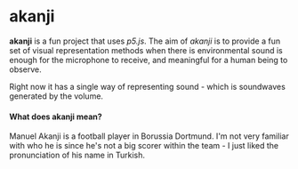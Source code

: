 # akanji

**akanji** is a fun project that uses *p5.js*. The aim of *akanji* is to provide a fun set of visual representation methods when there is environmental sound is enough for the microphone to receive, and meaningful for a human being to observe.

Right now it has a single way of representing sound - which is soundwaves generated by the volume. 

#### What does akanji mean?

Manuel Akanji is a football player in Borussia Dortmund. I'm not very familiar with who he is since he's not a big scorer within the team - I just liked the pronunciation of his name in Turkish.